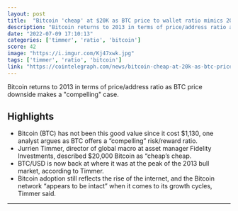 ```yaml
---
layout: post
title:  "Bitcoin 'cheap' at $20K as BTC price to wallet ratio mimics 2013"
description: "Bitcoin returns to 2013 in terms of price/address ratio as BTC price downside makes a \"compelling\" case."
date: "2022-07-09 17:10:13"
categories: ['timmer', 'ratio', 'bitcoin']
score: 42
image: "https://i.imgur.com/Kj47xwk.jpg"
tags: ['timmer', 'ratio', 'bitcoin']
link: "https://cointelegraph.com/news/bitcoin-cheap-at-20k-as-btc-price-to-wallet-ratio-mimics-2013"
---
```


Bitcoin returns to 2013 in terms of price/address ratio as BTC price downside makes a \"compelling\" case.

## Highlights

- Bitcoin (BTC) has not been this good value since it cost $1,130, one analyst argues as BTC offers a “compelling” risk/reward ratio.
- Jurrien Timmer, director of global macro at asset manager Fidelity Investments, described $20,000 Bitcoin as “cheap’s cheap.
- BTC/USD is now back at where it was at the peak of the 2013 bull market, according to Timmer.
- Bitcoin adoption still reflects the rise of the internet, and the Bitcoin network “appears to be intact” when it comes to its growth cycles, Timmer said.

---
